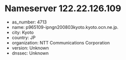# Nameserver 122.22.126.109

* as_number: 4713
* name: p965109-ipngn200803kyoto.kyoto.ocn.ne.jp.
* city: Kyoto
* country: JP
* organization: NTT Communications Corporation
* version: Unknown
* dnssec: Unknown
